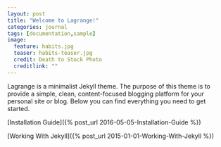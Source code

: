 ```yaml
---
layout: post
title: "Welcome to Lagrange!"
categories: journal
tags: [documentation,sample]
image:
  feature: habits.jpg
  teaser: habits-teaser.jpg
  credit: Death to Stock Photo
  creditlink: ""
---
```


Lagrange is a minimalist Jekyll theme. The purpose of this theme is to provide a simple, clean, content-focused blogging platform for your personal site or blog. Below you can find everything you need to get started.

[Installation Guide]({% post_url 2016-05-05-Installation-Guide %})

[Working With Jekyll]({% post_url 2015-01-01-Working-With-Jekyll %})
